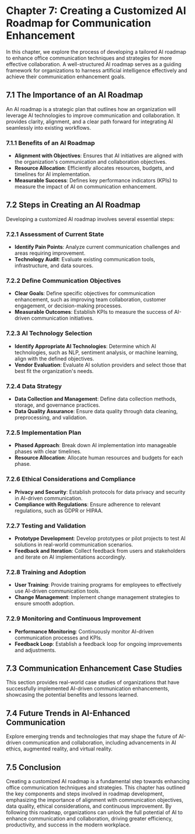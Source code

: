 Chapter 7: Creating a Customized AI Roadmap for Communication Enhancement
=========================================================================

In this chapter, we explore the process of developing a tailored AI roadmap to enhance office communication techniques and strategies for more effective collaboration. A well-structured AI roadmap serves as a guiding framework for organizations to harness artificial intelligence effectively and achieve their communication enhancement goals.

7.1 The Importance of an AI Roadmap
-----------------------------------

An AI roadmap is a strategic plan that outlines how an organization will leverage AI technologies to improve communication and collaboration. It provides clarity, alignment, and a clear path forward for integrating AI seamlessly into existing workflows.

### 7.1.1 Benefits of an AI Roadmap

* **Alignment with Objectives**: Ensures that AI initiatives are aligned with the organization's communication and collaboration objectives.
* **Resource Allocation**: Efficiently allocates resources, budgets, and timelines for AI implementation.
* **Measurable Success**: Defines key performance indicators (KPIs) to measure the impact of AI on communication enhancement.

7.2 Steps in Creating an AI Roadmap
-----------------------------------

Developing a customized AI roadmap involves several essential steps:

### 7.2.1 Assessment of Current State

* **Identify Pain Points**: Analyze current communication challenges and areas requiring improvement.
* **Technology Audit**: Evaluate existing communication tools, infrastructure, and data sources.

### 7.2.2 Define Communication Objectives

* **Clear Goals**: Define specific objectives for communication enhancement, such as improving team collaboration, customer engagement, or decision-making processes.
* **Measurable Outcomes**: Establish KPIs to measure the success of AI-driven communication initiatives.

### 7.2.3 AI Technology Selection

* **Identify Appropriate AI Technologies**: Determine which AI technologies, such as NLP, sentiment analysis, or machine learning, align with the defined objectives.
* **Vendor Evaluation**: Evaluate AI solution providers and select those that best fit the organization's needs.

### 7.2.4 Data Strategy

* **Data Collection and Management**: Define data collection methods, storage, and governance practices.
* **Data Quality Assurance**: Ensure data quality through data cleaning, preprocessing, and validation.

### 7.2.5 Implementation Plan

* **Phased Approach**: Break down AI implementation into manageable phases with clear timelines.
* **Resource Allocation**: Allocate human resources and budgets for each phase.

### 7.2.6 Ethical Considerations and Compliance

* **Privacy and Security**: Establish protocols for data privacy and security in AI-driven communication.
* **Compliance with Regulations**: Ensure adherence to relevant regulations, such as GDPR or HIPAA.

### 7.2.7 Testing and Validation

* **Prototype Development**: Develop prototypes or pilot projects to test AI solutions in real-world communication scenarios.
* **Feedback and Iteration**: Collect feedback from users and stakeholders and iterate on AI implementations accordingly.

### 7.2.8 Training and Adoption

* **User Training**: Provide training programs for employees to effectively use AI-driven communication tools.
* **Change Management**: Implement change management strategies to ensure smooth adoption.

### 7.2.9 Monitoring and Continuous Improvement

* **Performance Monitoring**: Continuously monitor AI-driven communication processes and KPIs.
* **Feedback Loop**: Establish a feedback loop for ongoing improvements and adjustments.

7.3 Communication Enhancement Case Studies
------------------------------------------

This section provides real-world case studies of organizations that have successfully implemented AI-driven communication enhancements, showcasing the potential benefits and lessons learned.

7.4 Future Trends in AI-Enhanced Communication
----------------------------------------------

Explore emerging trends and technologies that may shape the future of AI-driven communication and collaboration, including advancements in AI ethics, augmented reality, and virtual reality.

7.5 Conclusion
--------------

Creating a customized AI roadmap is a fundamental step towards enhancing office communication techniques and strategies. This chapter has outlined the key components and steps involved in roadmap development, emphasizing the importance of alignment with communication objectives, data quality, ethical considerations, and continuous improvement. By following this roadmap, organizations can unlock the full potential of AI to enhance communication and collaboration, driving greater efficiency, productivity, and success in the modern workplace.
